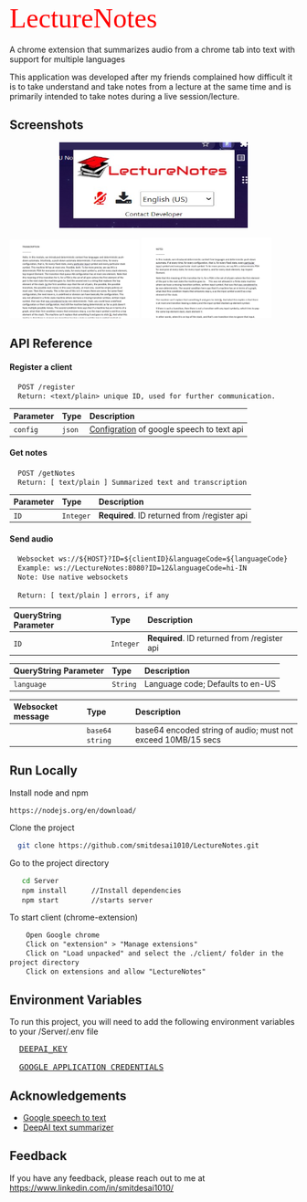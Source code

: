 
<link href="https://fonts.googleapis.com/css2?family=Audiowide&display=swap" rel="stylesheet">

<h1>
<span style="color:red; font-family:Audiowide; font-size:48px; font-weight: normal" >LectureNotes</span>
</h1>

A chrome extension that summarizes audio from a chrome tab into text with support for multiple languages 

This application was developed after my friends complained how difficult it is to take understand and take notes from a lecture at the same time and is primarily intended to take notes during a live session/lecture.


## Screenshots

<p align="center" width="100%">
  <img src="Assets/SS-1.jpg" width="330" height="150"/>
</p>

<p float="left">
  <img src="Assets/SS-4.jpg" width="45%"/>
  <img src="Assets/SS-3.jpg" width="45%"/>
</p>

  
## API Reference

#### Register a client

```http
  POST /register
  Return: <text/plain> unique ID, used for further communication. 

```
| Parameter | Type     | Description                |
| :-------- | :------- | :------------------------- |
| `config` | `json` |  [Configration](https://cloud.google.com/speech-to-text/docs/reference/rest/v1/RecognitionConfig) of google speech to text api |

#### Get notes

```http
  POST /getNotes
  Return: [ text/plain ] Summarized text and transcription 
```

| Parameter | Type     | Description                       |
| :-------- | :------- | :-------------------------------- |
| `ID`      | `Integer` | **Required**. ID returned from /register api |

#### Send audio

```WS
  Websocket ws://${HOST}?ID=${clientID}&languageCode=${languageCode}
  Example: ws://LectureNotes:8080?ID=12&languageCode=hi-IN
  Note: Use native websockets
  
  Return: [ text/plain ] errors, if any
```

| QueryString Parameter | Type     | Description                       |
| :-------- | :------- | :-------------------------------- |
| `ID`      | `Integer` | **Required**. ID returned from /register api |


| QueryString Parameter | Type     | Description                       |
| :-------- | :------- | :-------------------------------- |
| `language`      | `String` | Language code; Defaults to en-US

| Websocket message | Type     | Description                       |
| :-------- | :------- | :-------------------------------- |
| | `base64 string` | base64 encoded string of audio; must not exceed 10MB/15 secs

  
## Run Locally

Install node and npm
```
https://nodejs.org/en/download/
```

Clone the project

```bash
  git clone https://github.com/smitdesai1010/LectureNotes.git
```

Go to the project directory
  
```bash 
   cd Server
   npm install      //Install dependencies
   npm start        //starts server 
```

To start client (chrome-extension)
```
    Open Google chrome
    Click on "extension" > "Manage extensions"
    Click on "Load unpacked" and select the ./client/ folder in the project directory
    Click on extensions and allow "LectureNotes"
```

  
## Environment Variables

To run this project, you will need to add the following environment variables to your /Server/.env file


<pre>
  <a href="https://deepai.org/api-docs/
  ">DEEPAI_KEY</a>

  <a href="https://cloud.google.com/speech-to-text/docs/before-you-begin 
  ">GOOGLE_APPLICATION_CREDENTIALS</a>
</pre>



    


  
## Acknowledgements

 - [Google speech to text](https://cloud.google.com/speech-to-text/?utm_source=google&utm_medium=cpc&utm_campaign=japac-IN-all-en-dr-bkws-all-super-trial-e-dr-1009882&utm_content=text-ad-none-none-DEV_c-CRE_506995057599-ADGP_Hybrid%20%7C%20BKWS%20-%20EXA%20%7C%20Txt%20~%20AI%20%26%20ML%20~%20Speech-to-Text_Speech%20-%20google%20speech%20to%20text-KWID_43700030970546716-kwd-21425535976&userloc_9301226-network_g&utm_term=KW_google%20speech%20to%20text&gclsrc=aw.ds&ds_rl=1264446&gclid=Cj0KCQjwpreJBhDvARIsAF1_BU1UJI_d8euTVe-u9n9vbAiTGWjDwau8Y9x7bmrNI-mxsxFPVEAfMmEaArEbEALw_wcB)
 - [DeepAI text summarizer](https://deepai.org/machine-learning-model/summarization)
 

  
## Feedback

If you have any feedback, please reach out to me at https://www.linkedin.com/in/smitdesai1010/
  
